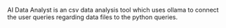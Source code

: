 AI Data Analyst is an csv data analysis tool which uses ollama to connect the user queries regarding data files  to the python queries.
